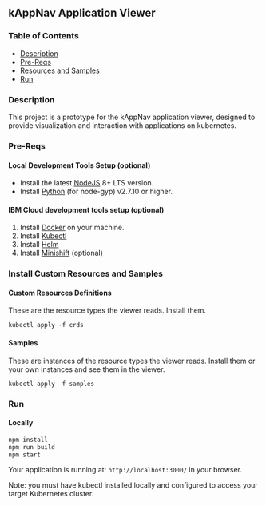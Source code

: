 ## kAppNav Application Viewer

### Table of Contents
* [Description](#summary)
* [Pre-Reqs](#requirements)
* [Resources and Samples](#configuration)
* [Run](#run)

<a name="summary"></a>
### Description
This project is a prototype for the kAppNav application viewer, designed to provide visualization and interaction with applications on kubernetes. 

<a name="requirements"></a>
### Pre-Reqs
#### Local Development Tools Setup (optional) 

- Install the latest [NodeJS](https://nodejs.org/en/download/) 8+ LTS version. 
- Install [Python](https://www.python.org/downloads/) (for node-gyp) v2.7.10 or higher.

#### IBM Cloud development tools setup (optional)

1. Install [Docker](https://www.docker.com/community-edition) on your machine.
2. Install [Kubectl](https://kubernetes.io/docs/tasks/tools/install-kubectl)
3. Install [Helm](https://github.com/helm/helm/blob/master/docs/install.md)
4. Install [Minishift](https://docs.okd.io/latest/minishift/getting-started/index.html) (optional)

<a name="configuration"></a>
### Install Custom Resources and Samples 

#### Custom Resources Definitions

These are the resource types the viewer reads.  Install them.

```
kubectl apply -f crds
```

#### Samples 

These are instances of the resource types the viewer reads.  Install them or your own instances and see them in the viewer.

```
kubectl apply -f samples 
```

<a name="run"></a>
### Run

#### Locally

```bash
npm install
npm run build
npm start
```

Your application is running at: `http://localhost:3000/` in your browser.

Note: you must have kubectl installed locally and configured to access your target Kubernetes cluster.
